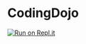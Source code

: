 # CodingDojo

[![Run on Repl.it](https://repl.it/badge/github/thma/CodingDojo)](https://repl.it/github/thma/CodingDojo)
